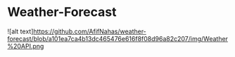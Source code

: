 # Weather-Forecast
![alt text]https://github.com/AfifNahas/weather-forecast/blob/a101ea7ca4b13dc465476e616f8f08d96a82c207/img/Weather%20API.png
